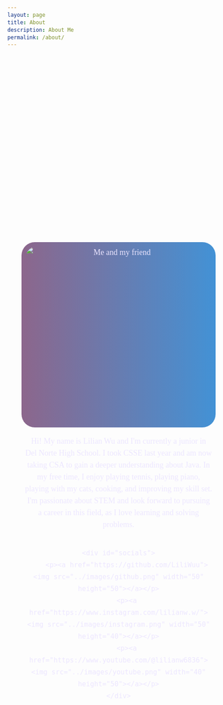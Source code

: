 ```yaml
---
layout: page
title: About
description: About Me
permalink: /about/
---
```


<style>
    .container {
        display: flex;
        flex-direction: column;
        align-items: center;
        justify-content: center;
        text-align: center;
        max-width: 700px; /* Set max-width instead of fixed width */
        height: auto; /* Let the height adjust based on content */
        color: #ece6ff;
        font-family: serif;
        font-size: 18px;
        line-height: 1.5;
        margin: 20px; /* Optional: Adds space around the container */
        padding: 20px;
        border-radius: 10px; /* Optional: rounded corners */
    }

    .image-container {
        display: inline-block;
        padding: 10px;
        border-radius: 30px;
        background: linear-gradient(270deg, #30e8b9, #e830a8, #82f186, #309de8, #e83030);
        background-size: 1000% 1000%;
        -webkit-animation: AnimationName 31s ease infinite;
        -moz-animation: AnimationName 31s ease infinite;
        animation: AnimationName 31s ease infinite;
        position: relative;
    }

    @-webkit-keyframes AnimationName {
        0% { background-position: 0% 50% }
        50% { background-position: 100% 50% }
        100% { background-position: 0% 50% }
    }
    @-moz-keyframes AnimationName {
        0% { background-position: 0% 50% }
        50% { background-position: 100% 50% }
        100% { background-position: 0% 50% }
    }
    @keyframes AnimationName {
        0% { background-position: 0% 50% }
        50% { background-position: 100% 50% }
        100% { background-position: 0% 50% }
    }

    .image {
        display: block;
        border-radius: 24px;
        width: 420px;
        height: 400px;
    }

    /* flags */
        .grid-container {
            display: flex;
            grid-template-columns: repeat(auto-fill, minmax(150px, 1fr)); /* Dynamic columns */gap: 200px;
            align-items: center;
            position: relative;
            width: 100%;
            height: 200px;
            font-size: small;
            font-family: Georgia, 'Times New Roman', Times, serif;
            margin: 100px;
          }
        .gridItem {
            text-align: center;
        }
        .img {
            object-fit: contain;
        }

    #socials {
        display: flex;
        background-color: #ad9ede;
        width: 435px;
        height: 50px;
        margin: 10px;
        position: relative;
        opacity: 0.6;
        justify-content: center;
        align-items: center;
    }

    .image-gallery {
        display: flex;
        flex-wrap: nowrap;
        overflow-x: auto;
        gap: 10px;
    }

</style>

<div class="container">
    <div class="grid-container" id="grid-container"></div>
    <div class="image-container">
        <img id="image" src="../images/IMG_5299.png" alt="Me and my friend" class="image">
    </div> 
    <p>Hi! My name is Lilian Wu and I'm currently a junior in Del Norte High School. I took CSSE last year and am now taking CSA to gain a deeper understanding about Java. In my free time, I enjoy playing tennis, playing piano, playing with my cats, cooking, and improving my skill set. I'm passionate about STEM and look forward to pursuing a career in this field, as I love learning and solving problems.</p>

    <div id="socials">
        <p><a href="https://github.com/LiliWuu"><img src="../images/github.png" width="50" height="50"></a></p>
        <p><a href="https://www.instagram.com/lilianw.w/"><img src="../images/instagram.png" width="50" height="40"></a></p>
        <p><a href="https://www.youtube.com/@lilianw6836"><img src="../images/youtube.png" width="40" height="50"></a></p>
    </div>
</div> 





<div class="image-gallery">

</div>

<script>
    var grid_container = document.getElementById("grid-container");

    const flags = [
        {"flag": "Chinese Flag", "Time Spent":"5 years", "Description": "I was born in the San Jose but moved to Beijing when I was two years old."},
        {"flag": "Californian Flag", "Time Spent": "9 years", "Description": "My family and I moved to San Diego because of my dad's work."},
    ];

    for (const flag of flags) {
        var gridItem = document.createElement("div");
        var img = document.createElement("img");
        if (flag.flag == "Chinese Flag") {
         img.src = "https://upload.wikimedia.org/wikipedia/commons/f/fa/Flag_of_the_People%27s_Republic_of_China.svg";
        } else {
            img.src = "https://upload.wikimedia.org/wikipedia/commons/0/01/Flag_of_California.svg";
        }
        
        var desc = document.createElement("p");
        desc.innerText = flag["Time Spent"] + "\n" + flag.Description;

        
        grid_container.appendChild(gridItem);
        gridItem.appendChild(img);
        gridItem.appendChild(desc);

    }
</script>
